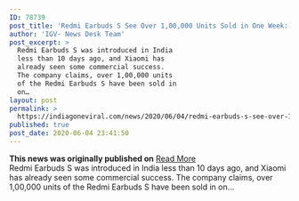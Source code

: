 ```yaml
---
ID: 78739
post_title: 'Redmi Earbuds S See Over 1,00,000 Units Sold in One Week: Xiaomi'
author: 'IGV- News Desk Team'
post_excerpt: >
  Redmi Earbuds S was introduced in India
  less than 10 days ago, and Xiaomi has
  already seen some commercial success.
  The company claims, over 1,00,000 units
  of the Redmi Earbuds S have been sold in
  on…
layout: post
permalink: >
  https://indiagoneviral.com/news/2020/06/04/redmi-earbuds-s-see-over-100000-units-sold-in-one-week-xiaomi/78739/india-gone-viral/
published: true
post_date: 2020-06-04 23:41:50
---
```

<b>This news was originally published on</b> <a href="https://gadgets.ndtv.com/audio/news/xiaomi-redmi-earbuds-s-100000-units-sold-one-week-manu-kumar-jain-2240491" class="button purchase" rel="nofollow noopener noreferrer" target="_blank">Read More</a> <br/>Redmi Earbuds S was introduced in India less than 10 days ago, and Xiaomi has already seen some commercial success. The company claims, over 1,00,000 units of the Redmi Earbuds S have been sold in on…
